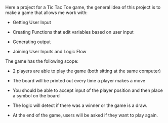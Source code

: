 Here a project for a Tic Tac Toe game, the general idea of ​​this project
is to make a game that allows me work with:

-   Getting User Input

-   Creating Functions that edit variables based on user input

-   Generating output

-   Joining User Inputs and Logic Flow

The game has the following scope:

-   2 players are able to play the game (both sitting at the same
    computer)

-   The board will be printed out every time a player makes a move

-   You should be able to accept input of the player position and then
    place a symbol on the board

-   The logic will detect if there was a winner or the game is a draw.

-   At the end of the game, users will be asked if they want to play
    again.
